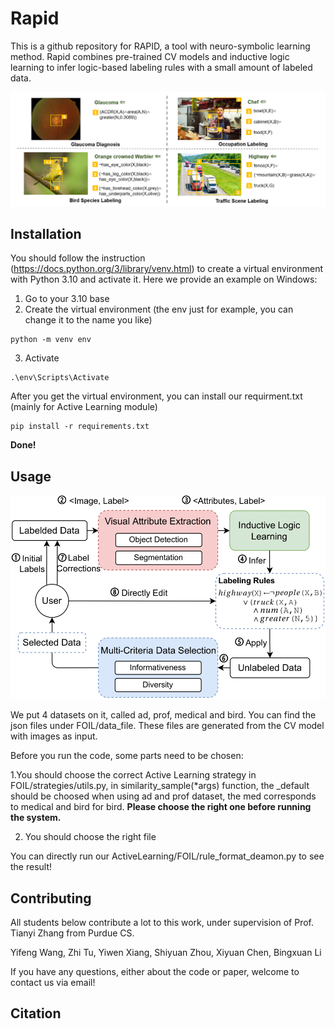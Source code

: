 # Rapid
This is a github repository for RAPID, a tool with neuro-symbolic learning method. Rapid combines pre-trained CV models and inductive logic learning to infer logic-based labeling rules with a small amount of labeled data.

![RAPID Overview](https://github.com/Neural-Symbolic-Image-Labeling/Rapid/blob/main/teaser.png)


## Installation
You should follow the instruction (https://docs.python.org/3/library/venv.html) to create a virtual environment with Python 3.10 and activate it. Here we provide an example on Windows:
1. Go to your 3.10 base
2. Create the virtual environment (the env just for example, you can change it to the name you like)   
```
python -m venv env
```
3. Activate
```
.\env\Scripts\Activate
```
After you get the virtual environment, you can install our requirment.txt (mainly for Active Learning module)
```
pip install -r requirements.txt
```
**Done!**

## Usage
![Method Overview](https://github.com/Neural-Symbolic-Image-Labeling/Rapid/blob/main/pipeline-1.png)

We put 4 datasets on it, called ad, prof, medical and bird. You can find the json files under FOIL/data_file. These files are generated from the CV model with images as input.

Before you run the code, some parts need to be chosen:

1.You should choose the correct Active Learning strategy in FOIL/strategies/utils.py, in similarity_sample(*args) function, the _default should be choosed when using ad and prof dataset, the med corresponds to medical and bird for bird. **Please choose the right one before running the system.**

2. You should choose the right file

You can directly run our ActiveLearning/FOIL/rule_format_deamon.py to see the result!

## Contributing
All students below contribute a lot to this work, under supervision of Prof. Tianyi Zhang from Purdue CS.

Yifeng Wang, Zhi Tu, Yiwen Xiang, Shiyuan Zhou, Xiyuan Chen, Bingxuan Li

If you have any questions, either about the code or paper, welcome to contact us via email!

## Citation
